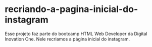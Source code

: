 # recriando-a-pagina-inicial-do-instagram
Esse projeto faz parte do bootcamp HTML Web Developer da Digital Inovation One. Nele recriamos a página inicial do instagram.
